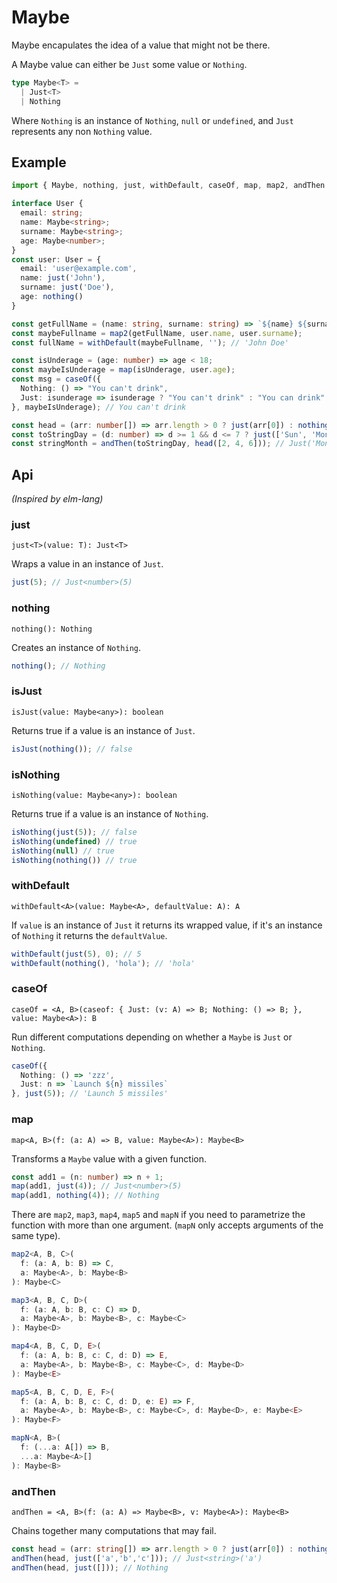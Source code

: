 # Maybe

Maybe encapulates the idea of a value that might not be there.

A Maybe value can either be `Just` some value or `Nothing`.

````ts
type Maybe<T> =
  | Just<T>
  | Nothing
````


Where `Nothing` is an instance of `Nothing`, `null` or `undefined`, and `Just` represents any non `Nothing` value.

## Example

````ts
import { Maybe, nothing, just, withDefault, caseOf, map, map2, andThen } from 'ts.data.maybe';

interface User {
  email: string;
  name: Maybe<string>;
  surname: Maybe<string>;
  age: Maybe<number>;
}
const user: User = {
  email: 'user@example.com',
  name: just('John'),
  surname: just('Doe'),
  age: nothing()
}

const getFullName = (name: string, surname: string) => `${name} ${surname}`;
const maybeFullname = map2(getFullName, user.name, user.surname);
const fullName = withDefault(maybeFullname, ''); // 'John Doe'

const isUnderage = (age: number) => age < 18;
const maybeIsUnderage = map(isUnderage, user.age);
const msg = caseOf({
  Nothing: () => "You can't drink",
  Just: isunderage => isunderage ? "You can't drink" : "You can drink"
}, maybeIsUnderage); // You can't drink

const head = (arr: number[]) => arr.length > 0 ? just(arr[0]) : nothing();
const toStringDay = (d: number) => d >= 1 && d <= 7 ? just(['Sun', 'Mon', 'Tue', 'Wed', 'Thu', 'Fry', 'Sat'][d-1]) : nothing();
const stringMonth = andThen(toStringDay, head([2, 4, 6])); // Just('Mon')
````

## Api

_(Inspired by elm-lang)_

### just
`just<T>(value: T): Just<T>`

Wraps a value in an instance of `Just`.

````ts
just(5); // Just<number>(5)
````

### nothing
`nothing(): Nothing`

Creates an instance of `Nothing`.

````ts
nothing(); // Nothing
````

### isJust
`isJust(value: Maybe<any>): boolean`

Returns true if a value is an instance of `Just`.

````ts
isJust(nothing()); // false
````
### isNothing
`isNothing(value: Maybe<any>): boolean`

Returns true if a value is an instance of `Nothing`.

````ts
isNothing(just(5)); // false
isNothing(undefined) // true
isNothing(null) // true
isNothing(nothing()) // true
````

### withDefault
`withDefault<A>(value: Maybe<A>, defaultValue: A): A`

If `value` is an instance of `Just` it returns its wrapped value, if it's an instance of `Nothing` it returns the `defaultValue`.

````ts
withDefault(just(5), 0); // 5
withDefault(nothing(), 'hola'); // 'hola'
````

### caseOf
`caseOf = <A, B>(caseof: {
  Just: (v: A) => B;
  Nothing: () => B;
}, value: Maybe<A>): B`

Run different computations depending on whether a `Maybe` is `Just` or `Nothing`.

````ts
caseOf({
  Nothing: () => 'zzz',
  Just: n => `Launch ${n} missiles`
}, just(5)); // 'Launch 5 missiles'
````

### map
`map<A, B>(f: (a: A) => B, value: Maybe<A>): Maybe<B>`

Transforms a `Maybe` value with a given function.

````ts
const add1 = (n: number) => n + 1;
map(add1, just(4)); // Just<number>(5)
map(add1, nothing(4)); // Nothing
````

There are `map2`, `map3`, `map4`, `map5` and `mapN` if you need to parametrize the function with more than one argument. (`mapN` only accepts arguments of the same type).

````ts
map2<A, B, C>(
  f: (a: A, b: B) => C, 
  a: Maybe<A>, b: Maybe<B>
): Maybe<C>
````

````ts
map3<A, B, C, D>(
  f: (a: A, b: B, c: C) => D, 
  a: Maybe<A>, b: Maybe<B>, c: Maybe<C>
): Maybe<D>
````

````ts
map4<A, B, C, D, E>(
  f: (a: A, b: B, c: C, d: D) => E, 
  a: Maybe<A>, b: Maybe<B>, c: Maybe<C>, d: Maybe<D>
): Maybe<E>
````

````ts
map5<A, B, C, D, E, F>(
  f: (a: A, b: B, c: C, d: D, e: E) => F, 
  a: Maybe<A>, b: Maybe<B>, c: Maybe<C>, d: Maybe<D>, e: Maybe<E>
): Maybe<F>
````

````ts
mapN<A, B>(
  f: (...a: A[]) => B, 
  ...a: Maybe<A>[]
): Maybe<B>
````

### andThen
`andThen = <A, B>(f: (a: A) => Maybe<B>, v: Maybe<A>): Maybe<B>`

Chains together many computations that may fail.

````ts
const head = (arr: string[]) => arr.length > 0 ? just(arr[0]) : nothing();
andThen(head, just(['a','b','c'])); // Just<string>('a')
andThen(head, just([])); // Nothing
````
